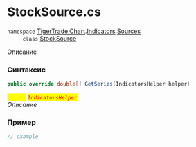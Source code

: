
# StockSource.cs
`namespace` [TigerTrade.Chart](../../../../../TigerTrade.Chart.md).[Indicators](../../../../../TigerTrade.Chart/Indicators.md).[Sources](../../../../../TigerTrade.Chart/Indicators/Sources.md)  
&nbsp;&nbsp;&nbsp;&nbsp;&nbsp;&nbsp;&nbsp;&nbsp;&nbsp;`class` [StockSource](../../StockSource.cs.md)

Описание

### Синтаксис
```csharp
public override double[] GetSeries(IndicatorsHelper helper)
```
<mark style="color:yellow;">`helper`</mark> <mark style="color:red;">*`IndicatorsHelper`*</mark>  
 *Описание*  
  


### Пример  
```csharp
// example
```
                    
                    